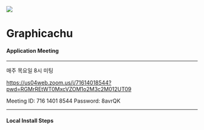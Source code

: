 ![](https://i.pinimg.com/564x/e2/f2/e8/e2f2e8b15f4e54cf1bfdaa0bf567a697.jpg)


# Graphicachu

#### Application Meeting
---
매주 목요일 8시 미팅

https://us04web.zoom.us/j/71614018544?pwd=RGMrREtWT0MxcVZOM1o2M3c2M012UT09

Meeting ID: 716 1401 8544
Password: 8avrQK

---

#### Local Install Steps
